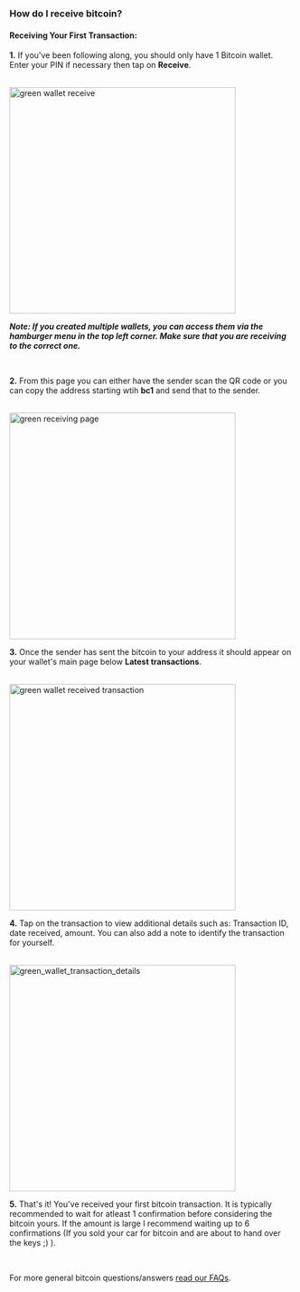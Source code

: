 ### How do I receive bitcoin?

<h4 class="text-2xl pb-4 text-[#f7931a] font-semibold">Receiving Your First Transaction:</h3>

**1\.** If you've been following along, you should only have 1 Bitcoin wallet. Enter your PIN if necessary then tap on **Receive**.

<br>

<a href="./../../../green_wallet_receive.png" target="_blank">
    <img id="green wallet receive" src="./../../../green_wallet_receive.png" alt="green wallet receive" width="400"/> 
</a>

<br>

***Note: If you created multiple wallets, you can access them via the hamburger menu in the top left corner. Make sure that you are receiving to the correct one.***

<br>

**2\.** From this page you can either have the sender scan the QR code or you can copy the address starting wtih **bc1** and send that to the sender. 

<br>

<a href="./../../../green_receiving_page.png" target="_blank">
    <img id="green receiving page" src="./../../../green_receiving_page.png" alt="green receiving page" width="400"/> 
</a>

<br>

**3\.** Once the sender has sent the bitcoin to your address it should appear on your wallet's main page below **Latest transactions**. 

<br>

<a href="./../../../green_wallet_receive_unconfirmed.png" target="_blank">
    <img id="green wallet received transaction" src="./../../../green_wallet_receive_unconfirmed.png" alt="green wallet received transaction" width="400"/> 
</a>

<br>

**4\.** Tap on the transaction to view additional details such as: Transaction ID, date received, amount. You can also add a note to identify the transaction for yourself.

<br>

<a href="./../../../green_wallet_transaction_details.png" target="_blank">
    <img id="green_wallet_transaction_details" src="./../../../green_wallet_transaction_details.png" alt="green_wallet_transaction_details" width="400"/> 
</a>

<br>

**5\.** That's it! You've received your first bitcoin transaction. It is typically recommended to wait for atleast 1 confirmation before considering the bitcoin yours. If 
        the amount is large I recommend waiting up to 6 confirmations (If you sold your car for bitcoin and are about to hand over the keys ;) ).

<br>

For more general bitcoin questions/answers <a class="text-[#8cb4ff] underline-offset-auto font-semibold" href="/faq">read our FAQs<a>.
